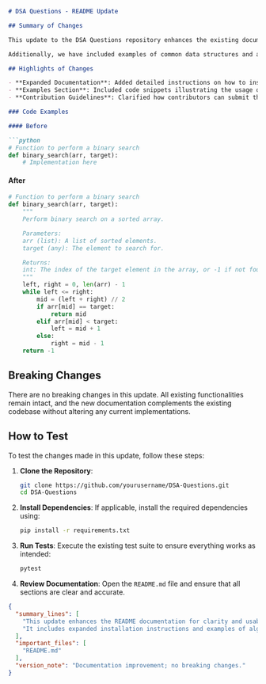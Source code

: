 ```markdown
# DSA Questions - README Update

## Summary of Changes

This update to the DSA Questions repository enhances the existing documentation in the README file to provide clearer guidance for users and contributors. By expanding the sections on usage, installation, and contribution guidelines, we aim to make the project more accessible to newcomers while ensuring that experienced developers have the information they need to contribute effectively.

Additionally, we have included examples of common data structures and algorithms that are implemented in this repository. These examples serve as quick references for users looking to understand how to utilize the code effectively. Overall, this update is part of our ongoing effort to improve the usability and maintainability of the project.

## Highlights of Changes

- **Expanded Documentation**: Added detailed instructions on how to install and run the project.
- **Examples Section**: Included code snippets illustrating the usage of various data structures and algorithms.
- **Contribution Guidelines**: Clarified how contributors can submit their own questions and solutions.

### Code Examples

#### Before

```python
# Function to perform a binary search
def binary_search(arr, target):
    # Implementation here
```

#### After

```python
# Function to perform a binary search
def binary_search(arr, target):
    """
    Perform binary search on a sorted array.

    Parameters:
    arr (list): A list of sorted elements.
    target (any): The element to search for.

    Returns:
    int: The index of the target element in the array, or -1 if not found.
    """
    left, right = 0, len(arr) - 1
    while left <= right:
        mid = (left + right) // 2
        if arr[mid] == target:
            return mid
        elif arr[mid] < target:
            left = mid + 1
        else:
            right = mid - 1
    return -1
```

## Breaking Changes

There are no breaking changes in this update. All existing functionalities remain intact, and the new documentation complements the existing codebase without altering any current implementations.

## How to Test

To test the changes made in this update, follow these steps:

1. **Clone the Repository**:
   ```bash
   git clone https://github.com/yourusername/DSA-Questions.git
   cd DSA-Questions
   ```

2. **Install Dependencies**:
   If applicable, install the required dependencies using:
   ```bash
   pip install -r requirements.txt
   ```

3. **Run Tests**:
   Execute the existing test suite to ensure everything works as intended:
   ```bash
   pytest
   ```

4. **Review Documentation**:
   Open the `README.md` file and ensure that all sections are clear and accurate.

```json
{
  "summary_lines": [
    "This update enhances the README documentation for clarity and usability.",
    "It includes expanded installation instructions and examples of algorithms."
  ],
  "important_files": [
    "README.md"
  ],
  "version_note": "Documentation improvement; no breaking changes."
}
```
```